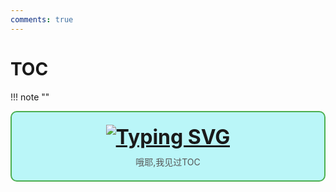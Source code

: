 ```yaml
---
comments: true
---
```


# TOC

!!! note "" 
    <div style="border: 2px solid #4CAF50; border-radius: 10px; padding: 20px; background-color: #baf6f8; text-align: center;">
        <div style="font-size: 32px; font-weight: bold; margin-bottom: 10px;">
            [![Typing SVG](https://readme-typing-svg.demolab.com?font=LXGW+WenKai+Screen+GB+Screen&weight=700&size=27&pause=1000&color=000000&background=FFC18800&center=true&vCenter=true&width=435&lines=%E4%B8%8D%E4%BC%9A%E8%BF%98%E6%9C%89ADS%E5%90%A7)](https://git.io/typing-svg)
        </div>
        <div style="font-size: 14px; color: #555;">
            哦耶,我见过TOC
        </div>
    </div>